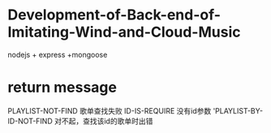 # Development-of-Back-end-of-Imitating-Wind-and-Cloud-Music
nodejs + express +mongoose 
# return message
PLAYLIST-NOT-FIND 歌单查找失败
ID-IS-REQUIRE  没有id参数
'PLAYLIST-BY-ID-NOT-FIND    对不起，查找该id的歌单时出错

